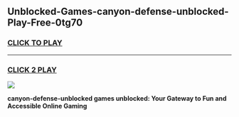 
## Unblocked-Games-canyon-defense-unblocked-Play-Free-0tg70
<h3>
<a href="https://premium76.site?title=canyon-defense-unblocked&ref=18A1">CLICK TO PLAY</a></h3>
<hr>

<h3>
<a href="https://premium76.site?title=canyon-defense-unblocked&ref=18A1">CLICK 2 PLAY</a>
  
</h3>

<a href="https://premium76.site?title=canyon-defense-unblocked&ref=18A1"><img src="https://clearcache.store/games.png"></a>


**canyon-defense-unblocked games unblocked: Your Gateway to Fun and Accessible Online Gaming**

